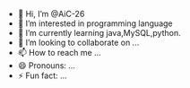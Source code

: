 - 👋 Hi, I’m @AiC-26
- 👀 I’m interested in programming language
- 🌱 I’m currently learning java,MySQL,python.
- 💞️ I’m looking to collaborate on ...
- 📫 How to reach me ...
- 😄 Pronouns: ...
- ⚡ Fun fact: ...

<!---
AiC-26/AiC-26 is a ✨ special ✨ repository because its `README.md` (this file) appears on your GitHub profile.
You can click the Preview link to take a look at your changes.
--->
